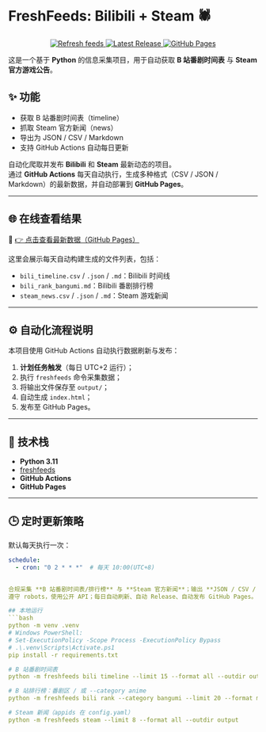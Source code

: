 # FreshFeeds: Bilibili + Steam 🕷️

<p align="center">
  <a href="https://github.com/BennetttChen/Python-crawl/actions/workflows/refresh.yml">
    <img src="https://github.com/BennetttChen/Python-crawl/actions/workflows/refresh.yml/badge.svg" alt="Refresh feeds">
  </a>
  <a href="https://github.com/BennetttChen/Python-crawl/releases">
    <img src="https://img.shields.io/github/v/release/BennetttChen/Python-crawl?display_name=tag" alt="Latest Release">
  </a>
  <a href="https://bennetttchen.github.io/Python-crawl/">
    <img src="https://img.shields.io/badge/Pages-live-blue" alt="GitHub Pages">
  </a>
</p>

这是一个基于 **Python** 的信息采集项目，用于自动获取 **B 站番剧时间表** 与 **Steam 官方游戏公告**。

## ✨ 功能
- 获取 B 站番剧时间表（timeline）
- 抓取 Steam 官方新闻（news）
- 导出为 JSON / CSV / Markdown
- 支持 GitHub Actions 自动每日更新


自动化爬取并发布 **Bilibili** 和 **Steam** 最新动态的项目。  
通过 **GitHub Actions** 每天自动执行，生成多种格式（CSV / JSON / Markdown）的最新数据，并自动部署到 **GitHub Pages**。

---

## 🌐 在线查看结果

📎 [👉 点击查看最新数据（GitHub Pages）](https://bennetttchen.github.io/Python-crawl/)

这里会展示每天自动构建生成的文件列表，包括：

- `bili_timeline.csv` / `.json` / `.md`：Bilibili 时间线
- `bili_rank_bangumi.md`：Bilibili 番剧排行榜
- `steam_news.csv` / `.json` / `.md`：Steam 游戏新闻

---

## ⚙️ 自动化流程说明

本项目使用 GitHub Actions 自动执行数据刷新与发布：

1. **计划任务触发**（每日 UTC+2 运行）；
2. 执行 `freshfeeds` 命令采集数据；
3. 将输出文件保存至 `output/`；
4. 自动生成 `index.html`；
5. 发布至 GitHub Pages。

---

## 🧰 技术栈

- **Python 3.11**
- [freshfeeds](https://pypi.org/project/freshfeeds/)
- **GitHub Actions**
- **GitHub Pages**

---

## 🕒 定时更新策略

默认每天执行一次：
```yaml
schedule:
  - cron: "0 2 * * *"  # 每天 10:00(UTC+8)

  
合规采集 **B 站番剧时间表/排行榜** 与 **Steam 官方新闻**；输出 **JSON / CSV / Markdown**。  
遵守 robots，使用公开 API；每日自动刷新、自动 Release、自动发布 GitHub Pages。

## 本地运行
```bash
python -m venv .venv
# Windows PowerShell:
# Set-ExecutionPolicy -Scope Process -ExecutionPolicy Bypass
# .\.venv\Scripts\Activate.ps1
pip install -r requirements.txt

# B 站番剧时间表
python -m freshfeeds bili timeline --limit 15 --format all --outdir output

# B 站排行榜：番剧区 / 或 --category anime
python -m freshfeeds bili rank --category bangumi --limit 20 --format md --outdir output

# Steam 新闻（appids 在 config.yaml）
python -m freshfeeds steam --limit 8 --format all --outdir output
